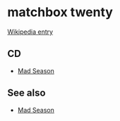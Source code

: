# matchbox twenty

[Wikipedia entry](https://en.wikipedia.org/wiki/matchbox_twenty)

## CD

- [Mad Season](Mad_Season.md)

## See also

- [Mad Season](Mad_Season.md)
